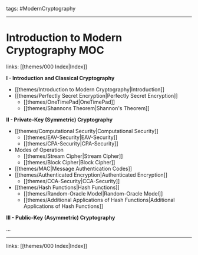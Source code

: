 tags: #ModernCryptography

---
# Introduction to Modern Cryptography MOC

links:  [[themes/000 Index|Index]]

**I - Introduction and Classical Cryptography**

- [[themes/Introduction to Modern Cryptography|Introduction]]  
- [[themes/Perfectly Secret Encryption|Perfectly Secret Encryption]]  
    - [[themes/OneTimePad|OneTimePad]]  
    - [[themes/Shannons Theorem|Shannon's Theorem]]  
  
**II - Private-Key (Symmetric) Cryptography**

- [[themes/Computational Security|Computational Security]]  
    - [[themes/EAV-Security|EAV-Security]]  
    - [[themes/CPA-Security|CPA-Security]]  
- Modes of Operation
    - [[themes/Stream Cipher|Stream Cipher]]  
    - [[themes/Block Cipher|Block Cipher]]  
- [[themes/MAC|Message Authentication Codes]]  
- [[themes/Authenticated Encryption|Authenticated Encryption]]  
    - [[themes/CCA-Security|CCA-Security]]  
- [[themes/Hash Functions|Hash Functions]]  
    - [[themes/Random-Oracle Model|Random-Oracle Model]]  
    - [[themes/Additional Applications of Hash Functions|Additional Applications of Hash Functions]]
  
**III - Public-Key (Asymmetric) Cryptography**

...

---
links:  [[themes/000 Index|Index]]